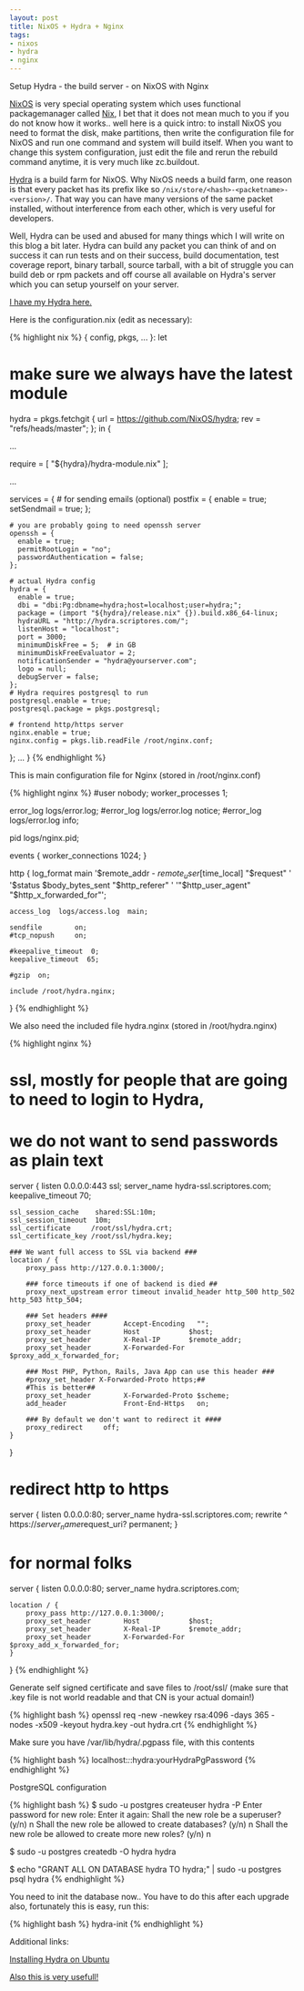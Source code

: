 ```yaml
---
layout: post
title: NixOS + Hydra + Nginx
tags:
- nixos
- hydra
- nginx
---
```


Setup Hydra - the build server - on NixOS with Nginx


[NixOS](http://nixos.org/nixos/) is very special operating system which uses functional packagemanager called [Nix](http://nixos.org/nix/), I bet that it does not mean much to you if you do not know how it works.. well here is a quick intro: to install NixOS you need to format the disk, make partitions, then write the configuration file for NixOS and run one command and system will build itself. When you want to change this system configuration, just edit the file and rerun the rebuild command anytime, it is very much like zc.buildout.

[Hydra](http://nixos.org/hydra/) is a build farm for NixOS. Why NixOS needs a build farm, one reason is that every packet has its prefix like so `/nix/store/<hash>-<packetname>-<version>/`. That way you can have many versions of the same packet installed, without interference from each other, which is very useful for developers.

Well, Hydra can be used and abused for many things which I will write on this blog a bit later. Hydra can build any packet you can think of and on success it can run tests and on their success, build documentation, test coverage report, binary tarball, source tarball, with a bit of struggle you can build deb or rpm packets and off course all available on Hydra's server which you can setup yourself on your server.

[I have my Hydra here.](http://hydra.matejc.com/)

Here is the configuration.nix (edit as necessary):

{% highlight nix %}
{ config, pkgs, ... }:
let
  # make sure we always have the latest module
  hydra = pkgs.fetchgit {
    url = https://github.com/NixOS/hydra;
    rev = "refs/heads/master";
  };
in {

  ...

  require = [ "${hydra}/hydra-module.nix" ];

  ...


  services = {
    # for sending emails (optional)
    postfix = {
      enable = true;
      setSendmail = true;
    };

    # you are probably going to need openssh server
    openssh = {
      enable = true;
      permitRootLogin = "no";
      passwordAuthentication = false;
    };

    # actual Hydra config
    hydra = {
      enable = true;
      dbi = "dbi:Pg:dbname=hydra;host=localhost;user=hydra;";
      package = (import "${hydra}/release.nix" {}).build.x86_64-linux;
      hydraURL = "http://hydra.scriptores.com/";
      listenHost = "localhost";
      port = 3000;
      minimumDiskFree = 5;  # in GB
      minimumDiskFreeEvaluator = 2;
      notificationSender = "hydra@yourserver.com";
      logo = null;
      debugServer = false;
    };
    # Hydra requires postgresql to run
    postgresql.enable = true;
    postgresql.package = pkgs.postgresql;

    # frontend http/https server
    nginx.enable = true;
    nginx.config = pkgs.lib.readFile /root/nginx.conf;
  };
  ...
}
{% endhighlight %}


This is main configuration file for Nginx (stored in /root/nginx.conf)

{% highlight nginx %}
#user  nobody;
worker_processes  1;

error_log  logs/error.log;
#error_log  logs/error.log  notice;
#error_log  logs/error.log  info;

pid        logs/nginx.pid;


events {
    worker_connections  1024;
}


http {
    log_format  main  '$remote_addr - $remote_user [$time_local] "$request" '
                      '$status $body_bytes_sent "$http_referer" '
                      '"$http_user_agent" "$http_x_forwarded_for"';

    access_log  logs/access.log  main;

    sendfile        on;
    #tcp_nopush     on;

    #keepalive_timeout  0;
    keepalive_timeout  65;

    #gzip  on;

    include /root/hydra.nginx;

}
{% endhighlight %}


We also need the included file hydra.nginx (stored in /root/hydra.nginx)

{% highlight nginx %}
# ssl, mostly for people that are going to need to login to Hydra,
#      we do not want to send passwords as plain text
server {
    listen 0.0.0.0:443 ssl;
    server_name hydra-ssl.scriptores.com;
    keepalive_timeout    70;

    ssl_session_cache    shared:SSL:10m;
    ssl_session_timeout  10m;
    ssl_certificate     /root/ssl/hydra.crt;
    ssl_certificate_key /root/ssl/hydra.key;

    ### We want full access to SSL via backend ###
    location / {
        proxy_pass http://127.0.0.1:3000/;

        ### force timeouts if one of backend is died ##
        proxy_next_upstream error timeout invalid_header http_500 http_502 http_503 http_504;

        ### Set headers ####
        proxy_set_header        Accept-Encoding   "";
        proxy_set_header        Host            $host;
        proxy_set_header        X-Real-IP       $remote_addr;
        proxy_set_header        X-Forwarded-For $proxy_add_x_forwarded_for;

        ### Most PHP, Python, Rails, Java App can use this header ###
        #proxy_set_header X-Forwarded-Proto https;##
        #This is better##
        proxy_set_header        X-Forwarded-Proto $scheme;
        add_header              Front-End-Https   on;

        ### By default we don't want to redirect it ####
        proxy_redirect     off;
    }
}

# redirect http to https
server {
    listen 0.0.0.0:80;
    server_name hydra-ssl.scriptores.com;
    rewrite ^ https://$server_name$request_uri? permanent;
}

# for normal folks
server {
    listen 0.0.0.0:80;
    server_name hydra.scriptores.com;

    location / {
        proxy_pass http://127.0.0.1:3000/;
        proxy_set_header        Host            $host;
        proxy_set_header        X-Real-IP       $remote_addr;
        proxy_set_header        X-Forwarded-For $proxy_add_x_forwarded_for;
    }
}
{% endhighlight %}

Generate self signed certificate and save files to /root/ssl/ (make sure that .key file is not world readable and that CN is your actual domain!)

{% highlight bash %}
openssl req -new -newkey rsa:4096 -days 365 -nodes -x509 -keyout hydra.key -out hydra.crt
{% endhighlight %}

Make sure you have /var/lib/hydra/.pgpass file, with this contents

{% highlight bash %}
localhost:*:*:hydra:yourHydraPgPassword
{% endhighlight %}

PostgreSQL configuration

{% highlight bash %}
$ sudo -u postgres createuser hydra -P
Enter password for new role:
Enter it again:
Shall the new role be a superuser? (y/n) n
Shall the new role be allowed to create databases? (y/n) n
Shall the new role be allowed to create more new roles? (y/n) n

$ sudo -u postgres createdb -O hydra hydra

$ echo "GRANT ALL ON DATABASE hydra TO hydra;" | sudo -u postgres psql hydra
{% endhighlight %}

You need to init the database now.. You have to do this after each upgrade also, fortunately this is easy, run this:

{% highlight bash %}
hydra-init
{% endhighlight %}

Additional links:

[Installing Hydra on Ubuntu](https://nixos.org/wiki/Installing_Hydra_on_Ubuntu)

[Also this is very usefull!](http://hydra.nixos.org/job/hydra/trunk/tarball/latest/download-by-type/doc/manual)
